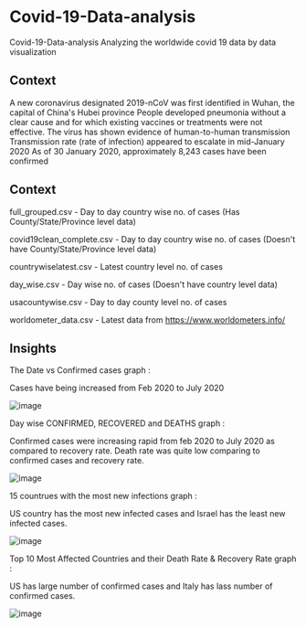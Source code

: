 # Covid-19-Data-analysis
Covid-19-Data-analysis
Analyzing the worldwide covid 19 data by data visualization

## Context
A new coronavirus designated 2019-nCoV was first identified in Wuhan, the capital of China's Hubei province People developed pneumonia without a clear cause and for which existing vaccines or treatments were not effective. The virus has shown evidence of human-to-human transmission Transmission rate (rate of infection) appeared to escalate in mid-January 2020 As of 30 January 2020, approximately 8,243 cases have been confirmed

## Context
full_grouped.csv - Day to day country wise no. of cases (Has County/State/Province level data)

covid19clean_complete.csv - Day to day country wise no. of cases (Doesn't have County/State/Province level data)

countrywiselatest.csv - Latest country level no. of cases

day_wise.csv - Day wise no. of cases (Doesn't have country level data)

usacountywise.csv - Day to day county level no. of cases

worldometer_data.csv - Latest data from https://www.worldometers.info/

## Insights
The Date vs Confirmed cases graph :

Cases have being increased from Feb 2020 to July 2020

![image](https://github.com/user-attachments/assets/2feaaaa7-06e0-4b88-9095-b64cfcfdc78c)

Day wise CONFIRMED, RECOVERED and DEATHS graph :

Confirmed cases were increasing rapid from feb 2020 to July 2020 as compared to recovery rate. Death rate was quite low comparing to confirmed cases and recovery rate.

![image](https://github.com/user-attachments/assets/26138146-2596-4adc-991b-f4aae90a7d8d)

15 countrues with the most new infections graph :

US country has the most new infected cases and Israel has the least new infected cases.

![image](https://github.com/user-attachments/assets/a853481c-5464-43d2-be5d-e6f753b8d9d8)

Top 10 Most Affected Countries and their Death Rate & Recovery Rate graph :

US has large number of confirmed cases and Italy has lass number of confirmed cases.

![image](https://github.com/user-attachments/assets/74230de1-a5ab-4d65-9bf1-5f2217bbb300)
